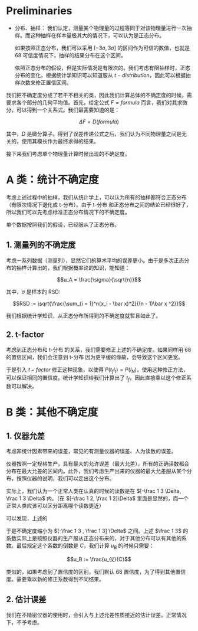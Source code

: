# Preliminaries

- 分布、抽样：
  我们认定，测量某个物理量的过程等同于对该物理量进行一次抽样。而这种抽样在样本量极其大的情况下，可以认为是正态分布。

  如果按照正态分布，我们可以采用 $[-3\sigma, 3\sigma]$ 的区间作为可信的数值，也就是 $68%$ 可信度情况下，抽样的结果分布在这个区间。

  依照正态分布的假设，但是实际情况是有限次的。我们考虑有限抽样时，正态分布的变化，根据统计学知识可以知道服从 $t-distribution$，因此可以根据抽样次数来修正置信区间。

  
我们把不确定度分成了若干不相关的类，因此我们计算总体的不确定度的时候，需要求各个部分的几何平均值。首先，给定公式 $F = formula$ 而言，我们对其求微分，可以得到一个关系式。我们最需要知道的是：

$$\Delta F = D(formula)$$

其中，$D$ 是微分算子。得到了误差传递公式之后，我们认为不同物理量之间是无关的，使用其模长作为最终求得的结果。

接下来我们考虑单个物理量计算时候出现的不确定度。

# A 类：统计不确定度

考虑上述过程中的抽样，我们从统计学上，可以认为所有的抽样都符合正态分布（有限次情况下退化成 t-分布）。由于 t-分布 和正态分布之间的结论已经很好了，所以我们可以先考虑标准正态分布情况下的不确定度。

单个数据按照我们的假设，已经服从了正态分布。

## 1. 测量列的不确定度

考虑一系列数据（测量列），显然它们的算术平均的误差更小。由于是多次正态分布的抽样计算出的，我们根据概率论的知识，能知道：

$$u_A = \frac{\sigma}{\sqrt{n}}$$

其中，$\sigma$ 是样本的 RSD:

$$RSD := \sqrt{\frac{\sum_{i = 1}^n(x_i - \bar x)^2}{(n - 1)\bar x ^2}}$$

我们根据统计学知识，从正态分布所得到的不确定度就暂且如此了。

## 2. t-factor

考虑到正态分布和 t-分布 的关系，我们需要修正上述的不确定度。如果同样用 $68%$ 的置信区间，我们会注意到 t-分布 因为更平缓的缘故，会导致这个区间更宽。

于是引入 $t-factor$ 修正这种现象，以使得 $P(t_f I_t) = P(I_N)$，使用这种修正方法，可以保证相同的置信度。统计学知识给我们计算出了 $t_f$，因此直接乘以这个修正系数可以解决。

# B 类：其他不确定度

## 1. 仪器允差

考虑非统计因素带来的误差，常见的有测量仪器的误差、人为读数的误差。

仪器按照一定规格生产，具有最大的允许误差（最大允差）。所有的正确读数都会分布在最大允差的区间内。此外，我们考虑生产出来的仪器的最大允差服从某个分布，按照仪器的说明，我们可以定出这个分布。

实际上，我们认为一个正常人类在认真的时候的读数是在 $[-\frac 1 3 \Delta, \frac 1 3 \Delta$ 内。（在 $[-\frac 1 2, \frac 1 2]\Delta$ 里面是显然的，而一个正常人类应该可以区分距离哪个读数更近） 

可以发现，上述的

于是不确定度缩小为 $[-\frac 1 3 , \frac 1 3] \Delta$ 之间。上述 $\frac 1 3$ 的系数实际上是按照仪器的生产服从正态分布来的，对于其他分布可以有其他的系数。最后规定这个系数的倒数是 $C$，我们计算 $u_B$ 的时候只需要：

$$u_B := \frac{u_仪}{C}$$

类似的，如果考虑到了置信度的区别，我们默认 $68%$ 置信度，为了得到其他置信度。需要乘以新的修正系数得到不同结果。

## 2. 估计误差

我们在不精密仪器的使用时，会引入与上述允差性质接近的估计误差。正常情况下，不予考虑。

